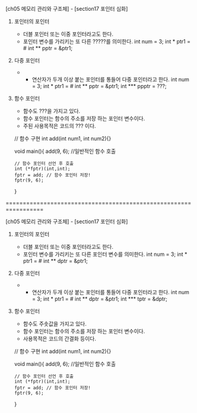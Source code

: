 [ch05 메모리 관리와 구조체] - [section17 포인터 심화]

01. 포인터의 포인터
	- 더블 포인터 또는 이중 포인터라고도 한다.
	- 포인터 변수를 가리키는 또 다른 ?????를 의미한다.
	int num = 3;
    int * ptr1 = &num;
    int ** pptr = &ptr1;
	
02. 다중 포인터
	- * 연산자가 두개 이상 붙는 포인터를 통들어 다중 포인터라고 한다.
	int num = 3;
    int * ptr1 = &num;
    int ** pptr = &ptr1;
    int *** ppptr = ???;
	
	
03. 함수 포인터
	- 함수도 ???을 가지고 있다.
	- 함수 포인터는 함수의 주소를 저장 하는 포인터 변수이다.
	- 주된 사용목적은 코드의 ??? 이다.
	
	// 함수 구현
	int add(int num1, int num2){}
	
	void main(){
		add(9, 6);	//일반적인 함수 호출
		
		// 함수 포인터 선언 후 호출
		int (*fptr)(int,int);
		fptr = add; // 함수 포인터 저장!
		fptr(9, 6);	
	}
	
=================================================================

[ch05 메모리 관리와 구조체] - [section17 포인터 심화]

01. 포인터의 포인터
	- 더블 포인터 또는 이중 포인터라고도 한다.
	- 포인터 변수를 가리키는 또 다른 포인터 변수를 의미한다.
	int num = 3;
    int * ptr1 = &num;
    int ** dptr = &ptr1;
	
02. 다중 포인터
	- * 연산자가 두개 이상 붙는 포인터를 통들어 다중 포인터라고 한다.
	int num = 3;
    int * ptr1 = &num;
    int ** dptr = &ptr1;
    int *** tptr = &dptr;
	
	
03. 함수 포인터
	- 함수도 주솟값을 가지고 있다.
	- 함수 포인터는 함수의 주소를 저장 하는 포인터 변수이다.
	- 사용목적은 코드의 간결화 등이다.
	
	// 함수 구현
	int add(int num1, int num2){}
	
	void main(){
		add(9, 6);	//일반적인 함수 호출
		
		// 함수 포인터 선언 후 호출
		int (*fptr)(int,int);
		fptr = add; // 함수 포인터 저장!
		fptr(9, 6);	
	}
